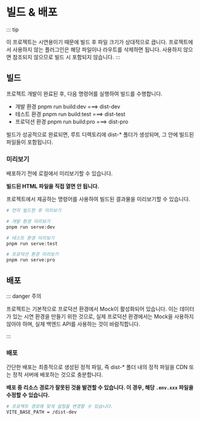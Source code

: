 # 빌드 & 배포

::: tip 

이 프로젝트는 시연용이기 때문에 빌드 후 파일 크기가 상대적으로 큽니다. 프로젝트에서 사용하지 않는 플러그인은 해당 파일이나 라우트를 삭제하면 됩니다. 사용하지 않으면 참조되지 않으므로 빌드 시 포함되지 않습니다.
:::

## 빌드

프로젝트 개발이 완료된 후, 다음 명령어를 실행하여 빌드를 수행합니다.

- 개발 환경 pnpm run build:dev ===> dist-dev
- 테스트 환경 pnpm run build:test ===> dist-test
- 프로덕션 환경 pnpm run build:pro ===> dist-pro

빌드가 성공적으로 완료되면, 루트 디렉토리에 dist-* 폴더가 생성되며, 그 안에 빌드된 파일들이 포함됩니다.

### 미리보기

배포하기 전에 로컬에서 미리보기할 수 있습니다.

**빌드된 HTML 파일을 직접 열면 안 됩니다.**

프로젝트에서 제공하는 명령어를 사용하여 빌드된 결과물을 미리보기할 수 있습니다.

```bash
# 먼저 빌드한 후 미리보기

# 개발 환경 미리보기
pnpm run serve:dev

# 테스트 환경 미리보기
pnpm run serve:test

# 프로덕션 환경 미리보기
pnpm run serve:pro
```

## 배포

::: danger 주의

프로젝트는 기본적으로 프로덕션 환경에서 Mock이 활성화되어 있습니다. 이는 데이터가 있는 시연 환경을 만들기 위한 것으로, 실제 프로덕션 환경에서는 Mock을 사용하지 않아야 하며, 실제 백엔드 API를 사용하는 것이 바람직합니다.

:::

### 배포

간단한 배포는 최종적으로 생성된 정적 파일, 즉 dist-* 폴더 내의 정적 파일을 CDN 또는 정적 서버에 배포하는 것으로 충분합니다.

**배포 중 리소스 경로가 잘못된 것을 발견할 수 있습니다. 이 경우, 해당 `.env.xxx` 파일을 수정할 수 있습니다.**

```bash
# 프로젝트 경로에 맞게 설정을 변경할 수 있습니다.
VITE_BASE_PATH = /dist-dev
```
